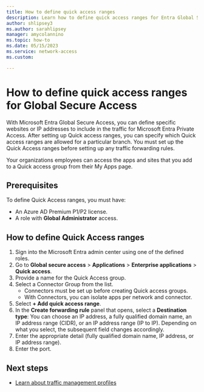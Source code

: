 ```yaml
---
title: How to define quick access ranges
description: Learn how to define quick access ranges for Entra Global Secure Access.
author: shlipsey3
ms.author: sarahlipsey
manager: amycolannino
ms.topic: how-to
ms.date: 05/15/2023
ms.service: network-access
ms.custom: 

---
```

# How to define quick access ranges for Global Secure Access

With Microsoft Entra Global Secure Access, you can define specific websites or IP addresses to include in the traffic for Microsoft Entra Private Access. After setting up Quick access ranges, you can specify which Quick access ranges are allowed for a particular branch. You must set up the Quick Access ranges before setting up any traffic forwarding rules.

Your organizations employees can access the apps and sites that you add to a Quick access group from their My Apps page.

## Prerequisites

To define Quick Access ranges, you must have:

- An Azure AD Premium P1/P2 license.
- A role with **Global Administrator** access.

## How to define Quick Access ranges

1. Sign into the Microsoft Entra admin center using one of the defined roles.
1. Go to **Global secure access** > **Applications** > **Enterprise applications** > **Quick access**.
1. Provide a name for the Quick Access group.
1. Select a Connector Group from the list.
	- Connectors must be set up before creating Quick access groups.
	- With Connectors, you can isolate apps per network and connector.
1. Select **+ Add quick access range**.
1. In the **Create forwarding rule** panel that opens, select a **Destination type**: You can choose an IP address, a fully qualified domain name, an IP address range (CIDR), or an IP address range (IP to IP). Depending on what you select, the subsequent field changes accordingly.
1. Enter the appropriate detail (fully qualified domain name, IP address, or IP address range).
1. Enter the port. 

## Next steps

- [Learn about traffic management profiles](how-to-configure-traffic-forwarding.md)
